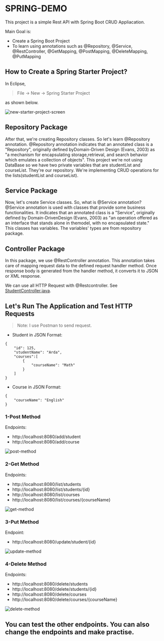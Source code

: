 # SPRING-DEMO
This project is a simple Rest API with Spring Boot CRUD Appliacation.

Main Goal is:
* Create a Spring Boot Project
* To learn using annotations such as @Repository, @Service, @RestController, @GetMapping, @PostMapping, @DeleteMapping, @PutMapping

## How to Create a Spring Starter Project?

In Eclipse,
> File -> New -> Spring Starter Project

as shown below.

![new-starter-project-screen](https://user-images.githubusercontent.com/53192718/95268153-6f684b80-083f-11eb-918d-7ac8cc5c777b.jpg)


## Repository Package
After that, we're creating Repository classes. So let's learn @Repository annotation. @Repository annotation indicates that an annotated class is a "Repository", originally defined byDomain-Driven Design (Evans, 2003) as "a mechanism for encapsulating storage,retrieval, and search behavior which emulates a collection of objects". This project we're not using DataBase so we have two private variables that are studentList and courseList. They're our repository. We're implementing CRUD operations for the lists(studentList and courseList).

## Service Package
Now, let's create Service classes. So, what is @Service annotation? @Service annotation is used with classes that provide some business functionalities. It indicates that an annotated class is a "Service", originally defined by Domain-DrivenDesign (Evans, 2003) as "an operation offered as an interface that stands alone in themodel, with no encapsulated state."  This classes has variables. The variables' types are from repository package.

## Controller Package
In this package, we use @RestController annotation. This annotation takes care of mapping request data to the defined request handler method. Once response body is generated from the handler method, it converts it to JSON or XML response.

We can use all HTTP Request with @Restcontroller. See [StudentController.java](https://github.com/ardasdasdas/RestApiDemo/blob/main/src/main/java/com/restapidemo/controller/StudentController.java).

## Let's Run The Application and Test HTTP Requests
> Note: I use Postman to send request. 
* Student in JSON Format:
```
{
    "id": 125,
    "studentName": "Arda",
    "courses":[
        {
            "courseName": "Math"
        }
    ]
}
```
* Course in JSON Format:
```
{
    "courseName": "English"
}
```
### 1-Post Method 
Endpoints:
* http://localhost:8080/add/student
* http://localhost:8080/add/course

![post-method](https://user-images.githubusercontent.com/53192718/95264936-e3ebbc00-0838-11eb-8dd9-e6d654a3ed5d.jpg)

### 2-Get Method
Endpoints:
* http://localhost:8080/list/students
* http://localhost:8080/list/students/{id}
* http://localhost:8080/list/courses
* http://localhost:8080/list/courses/{courseName}

![get-method](https://user-images.githubusercontent.com/53192718/95265056-17c6e180-0839-11eb-82d9-cbee8358c260.jpg)

### 3-Put Method
Endpoint:
* http://localhost:8080/update/student/{id}

![update-method](https://user-images.githubusercontent.com/53192718/95265158-55c40580-0839-11eb-9153-68d0cb13708d.jpg)

### 4-Delete Method
Endpoints:
* http://localhost:8080/delete/students
* http://localhost:8080/delete/students/{id}
* http://localhost:8080/delete/courses
* http://localhost:8080/delete/courses/{courseName}

![delete-method](https://user-images.githubusercontent.com/53192718/95265619-2e216d00-083a-11eb-967d-88e3e3b4b63a.jpg)

## You can test the other endpoints. You can also change the endpoints and make practise.
